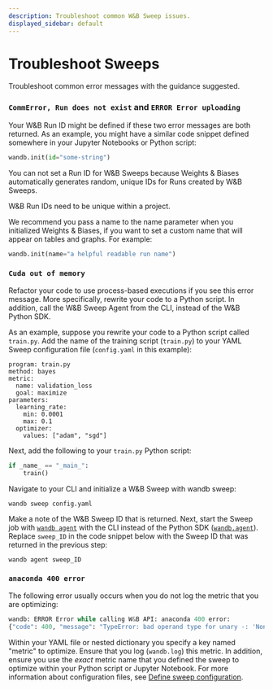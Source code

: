 ```yaml
---
description: Troubleshoot common W&B Sweep issues.
displayed_sidebar: default
---
```


# Troubleshoot Sweeps

<head>
  <title>Troubleshoot W&B Sweeps</title>
</head>

Troubleshoot common error messages with the guidance suggested.

### `CommError, Run does not exist` and `ERROR Error uploading`

Your W&B Run ID might be defined if these two error messages are both returned. As an example, you might have a similar code snippet defined somewhere in your Jupyter Notebooks or Python script:

```python
wandb.init(id="some-string")
```

You can not set a Run ID for W&B Sweeps because Weights & Biases automatically generates random, unique IDs for Runs created by W&B Sweeps.

W&B Run IDs need to be unique within a project.

We recommend you pass a name to the name parameter when you initialized Weights & Biases, if you want to set a custom name that will appear on tables and graphs. For example:

```python
wandb.init(name="a helpful readable run name")
```

### `Cuda out of memory`

Refactor your code to use process-based executions if you see this error message. More specifically, rewrite your code to a Python script. In addition, call the W&B Sweep Agent from the CLI, instead of the W&B Python SDK.

As an example, suppose you rewrite your code to a Python script called  `train.py`. Add the name of the training script (`train.py`) to your YAML Sweep configuration file (`config.yaml` in this example):

```
program: train.py
method: bayes
metric:
  name: validation_loss
  goal: maximize
parameters:
  learning_rate:
    min: 0.0001
    max: 0.1
  optimizer:
    values: ["adam", "sgd"]
```

Next, add the following to your `train.py` Python script:

```python
if _name_ == "_main_":
    train()
```

Navigate to your CLI and initialize a W&B Sweep with wandb sweep:

```
wandb sweep config.yaml
```

Make a note of the W&B Sweep ID that is returned. Next, start the Sweep job with [`wandb agent`](../../ref/cli/wandb-agent.md) with the CLI instead of the Python SDK ([`wandb.agent`](../../ref/python/agent.md)). Replace `sweep_ID` in the code snippet below with the Sweep ID that was returned in the previous step:

```
wandb agent sweep_ID
```

### `anaconda 400 error`

The following error usually occurs when you do not log the metric that you are optimizing:

```python
wandb: ERROR Error while calling W&B API: anaconda 400 error: 
{"code": 400, "message": "TypeError: bad operand type for unary -: 'NoneType'"}
```

Within your YAML file or nested dictionary you specify a key named "metric" to optimize. Ensure that you log (`wandb.log`) this metric. In addition, ensure you use the _exact_ metric name that you defined the sweep to optimize within your Python script or Jupyter Notebook. For more information about configuration files, see [Define sweep configuration](./define-sweep-configuration.md).
